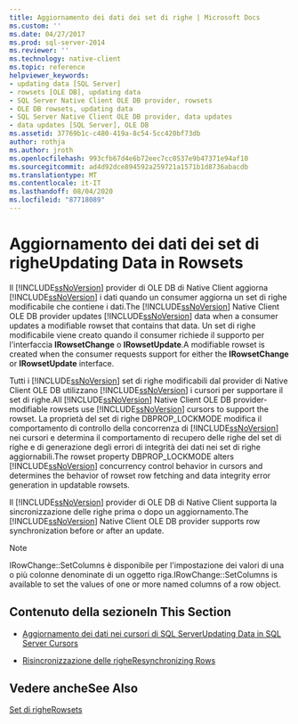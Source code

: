 ```yaml
---
title: Aggiornamento dei dati dei set di righe | Microsoft Docs
ms.custom: ''
ms.date: 04/27/2017
ms.prod: sql-server-2014
ms.reviewer: ''
ms.technology: native-client
ms.topic: reference
helpviewer_keywords:
- updating data [SQL Server]
- rowsets [OLE DB], updating data
- SQL Server Native Client OLE DB provider, rowsets
- OLE DB rowsets, updating data
- SQL Server Native Client OLE DB provider, data updates
- data updates [SQL Server], OLE DB
ms.assetid: 37769b1c-c480-419a-8c54-5cc420bf73db
author: rothja
ms.author: jroth
ms.openlocfilehash: 993cfb67d4e6b72eec7cc0537e9b47371e94af10
ms.sourcegitcommit: ad4d92dce894592a259721a1571b1d8736abacdb
ms.translationtype: MT
ms.contentlocale: it-IT
ms.lasthandoff: 08/04/2020
ms.locfileid: "87718089"
---
```

# <a name="updating-data-in-rowsets"></a><span data-ttu-id="3e126-102">Aggiornamento dei dati dei set di righe</span><span class="sxs-lookup"><span data-stu-id="3e126-102">Updating Data in Rowsets</span></span>
  <span data-ttu-id="3e126-103">Il [!INCLUDE[ssNoVersion](../../includes/ssnoversion-md.md)] provider di OLE DB di Native Client aggiorna [!INCLUDE[ssNoVersion](../../includes/ssnoversion-md.md)] i dati quando un consumer aggiorna un set di righe modificabile che contiene i dati.</span><span class="sxs-lookup"><span data-stu-id="3e126-103">The [!INCLUDE[ssNoVersion](../../includes/ssnoversion-md.md)] Native Client OLE DB provider updates [!INCLUDE[ssNoVersion](../../includes/ssnoversion-md.md)] data when a consumer updates a modifiable rowset that contains that data.</span></span> <span data-ttu-id="3e126-104">Un set di righe modificabile viene creato quando il consumer richiede il supporto per l'interfaccia **IRowsetChange** o **IRowsetUpdate**.</span><span class="sxs-lookup"><span data-stu-id="3e126-104">A modifiable rowset is created when the consumer requests support for either the **IRowsetChange** or **IRowsetUpdate** interface.</span></span>  
  
 <span data-ttu-id="3e126-105">Tutti i [!INCLUDE[ssNoVersion](../../includes/ssnoversion-md.md)] set di righe modificabili dal provider di Native Client OLE DB utilizzano [!INCLUDE[ssNoVersion](../../includes/ssnoversion-md.md)] i cursori per supportare il set di righe.</span><span class="sxs-lookup"><span data-stu-id="3e126-105">All [!INCLUDE[ssNoVersion](../../includes/ssnoversion-md.md)] Native Client OLE DB provider-modifiable rowsets use [!INCLUDE[ssNoVersion](../../includes/ssnoversion-md.md)] cursors to support the rowset.</span></span> <span data-ttu-id="3e126-106">La proprietà del set di righe DBPROP_LOCKMODE modifica il comportamento di controllo della concorrenza di [!INCLUDE[ssNoVersion](../../includes/ssnoversion-md.md)] nei cursori e determina il comportamento di recupero delle righe del set di righe e di generazione degli errori di integrità dei dati nei set di righe aggiornabili.</span><span class="sxs-lookup"><span data-stu-id="3e126-106">The rowset property DBPROP_LOCKMODE alters [!INCLUDE[ssNoVersion](../../includes/ssnoversion-md.md)] concurrency control behavior in cursors and determines the behavior of rowset row fetching and data integrity error generation in updatable rowsets.</span></span>  
  
 <span data-ttu-id="3e126-107">Il [!INCLUDE[ssNoVersion](../../includes/ssnoversion-md.md)] provider di OLE DB di Native Client supporta la sincronizzazione delle righe prima o dopo un aggiornamento.</span><span class="sxs-lookup"><span data-stu-id="3e126-107">The [!INCLUDE[ssNoVersion](../../includes/ssnoversion-md.md)] Native Client OLE DB provider supports row synchronization before or after an update.</span></span>  
  
> [!NOTE]  
>  <span data-ttu-id="3e126-108">IRowChange::SetColumns è disponibile per l'impostazione dei valori di una o più colonne denominate di un oggetto riga.</span><span class="sxs-lookup"><span data-stu-id="3e126-108">IRowChange::SetColumns is available to set the values of one or more named columns of a row object.</span></span>  
  
## <a name="in-this-section"></a><span data-ttu-id="3e126-109">Contenuto della sezione</span><span class="sxs-lookup"><span data-stu-id="3e126-109">In This Section</span></span>  
  
-   [<span data-ttu-id="3e126-110">Aggiornamento dei dati nei cursori di SQL Server</span><span class="sxs-lookup"><span data-stu-id="3e126-110">Updating Data in SQL Server Cursors</span></span>](updating-data-in-sql-server-cursors.md)  
  
-   [<span data-ttu-id="3e126-111">Risincronizzazione delle righe</span><span class="sxs-lookup"><span data-stu-id="3e126-111">Resynchronizing Rows</span></span>](updating-data-in-rowsets-resynchronizing-rows.md)  
  
## <a name="see-also"></a><span data-ttu-id="3e126-112">Vedere anche</span><span class="sxs-lookup"><span data-stu-id="3e126-112">See Also</span></span>  
 [<span data-ttu-id="3e126-113">Set di righe</span><span class="sxs-lookup"><span data-stu-id="3e126-113">Rowsets</span></span>](rowsets.md)  
  
  

